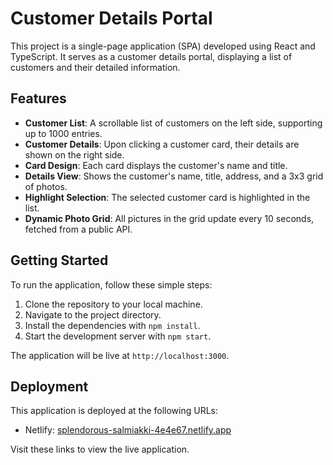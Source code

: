# Customer Details Portal

This project is a single-page application (SPA) developed using React and TypeScript. It serves as a customer details portal, displaying a list of customers and their detailed information.

## Features

- **Customer List**: A scrollable list of customers on the left side, supporting up to 1000 entries.
- **Customer Details**: Upon clicking a customer card, their details are shown on the right side.
- **Card Design**: Each card displays the customer's name and title.
- **Details View**: Shows the customer's name, title, address, and a 3x3 grid of photos.
- **Highlight Selection**: The selected customer card is highlighted in the list.
- **Dynamic Photo Grid**: All pictures in the grid update every 10 seconds, fetched from a public API.

## Getting Started

To run the application, follow these simple steps:

1. Clone the repository to your local machine.
2. Navigate to the project directory.
3. Install the dependencies with `npm install`.
4. Start the development server with `npm start`.

The application will be live at `http://localhost:3000`.

## Deployment

This application is deployed at the following URLs:

- Netlify: [splendorous-salmiakki-4e4e67.netlify.app](https://splendorous-salmiakki-4e4e67.netlify.app/)

Visit these links to view the live application.
